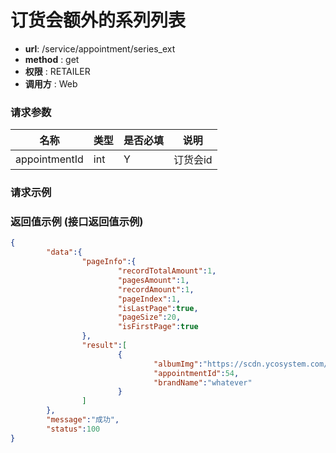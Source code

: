 订货会额外的系列列表
==========

- **url**: /service/appointment/series_ext
- **method** : get
- **权限** : RETAILER
- **调用方** : Web

### 请求参数

|      名称     | 类型 | 是否必填 |   说明   |
|---------------|------|----------|----------|
| appointmentId | int  | Y        | 订货会id |

### 请求示例

### 返回值示例 (接口返回值示例)
```json
{
        "data":{
                "pageInfo":{
                        "recordTotalAmount":1,
                        "pagesAmount":1,
                        "recordAmount":1,
                        "pageIndex":1,
                        "isLastPage":true,
                        "pageSize":20,
                        "isFirstPage":true
                },
                "result":[
                        {
                                "albumImg":"https://scdn.ycosystem.com/ufile/20160511/5ef4d871e1b84ea89d834ddbe8f5a19f",
                                "appointmentId":54,
                                "brandName":"whatever"
                        }
                ]
        },
        "message":"成功",
        "status":100
}
```